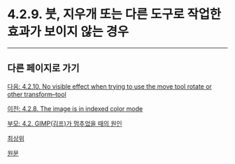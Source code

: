# 4.2.9. 붓, 지우개 또는 다른 도구로 작업한 효과가 보이지 않는 경우

***

## 다른 페이지로 가기

[다음: 4.2.10. No visible effect when trying to use the move tool rotate or other transform–tool](./04-02-10-no-visible-effect-when-trying-to-use-the-move-tool-rotate-or-other-transform–tool.md)

[이전: 4.2.8. The image is in indexed color mode](./04-02-08-the-image-is-in-indexed-color-mode.md)

[부모: 4.2. GIMP(김프)가 멈추었을 때의 원인](./04-02-00-common-causes-of-gimp-non-responsiveness.md)

[최상위](./00-home.md)

[원문]()

